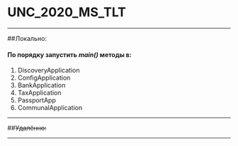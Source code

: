 # UNC_2020_MS_TLT

---
##Локально:
#### По порядку запустить *main()* методы в:
1. DiscoveryApplication
2. ConfigApplication
3. BankApplication
4. TaxApplication
5. PassportApp
6. CommunalApplication

---
##~~Удалённо:~~


---

